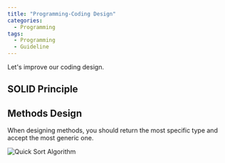 ```yaml
---
title: "Programming-Coding Design"
categories:
  - Programming
tags:
  - Programming
  - Guideline
---
```


Let's improve our coding design.

## SOLID Principle

## Methods Design

When designing methods, you should return the most specific type and accept the most generic one.

![Quick Sort Algorithm]({{site.url}}/assets/posts/2021-06-06-programming-coding-design/coding-design.png)
